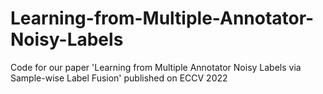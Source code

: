 # Learning-from-Multiple-Annotator-Noisy-Labels
Code for our paper 'Learning from Multiple Annotator Noisy Labels via Sample-wise Label Fusion' published on ECCV 2022
